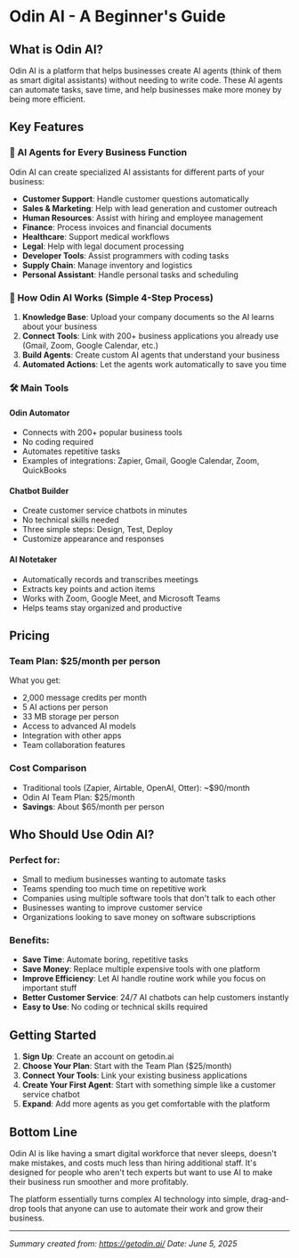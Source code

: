 # Odin AI - A Beginner's Guide

## What is Odin AI?

Odin AI is a platform that helps businesses create AI agents (think of them as smart digital assistants) without needing to write code. These AI agents can automate tasks, save time, and help businesses make more money by being more efficient.

## Key Features

### 🤖 AI Agents for Every Business Function
Odin AI can create specialized AI assistants for different parts of your business:
- **Customer Support**: Handle customer questions automatically
- **Sales & Marketing**: Help with lead generation and customer outreach
- **Human Resources**: Assist with hiring and employee management
- **Finance**: Process invoices and financial documents
- **Healthcare**: Support medical workflows
- **Legal**: Help with legal document processing
- **Developer Tools**: Assist programmers with coding tasks
- **Supply Chain**: Manage inventory and logistics
- **Personal Assistant**: Handle personal tasks and scheduling

### 🔧 How Odin AI Works (Simple 4-Step Process)

1. **Knowledge Base**: Upload your company documents so the AI learns about your business
2. **Connect Tools**: Link with 200+ business applications you already use (Gmail, Zoom, Google Calendar, etc.)
3. **Build Agents**: Create custom AI agents that understand your business
4. **Automated Actions**: Let the agents work automatically to save you time

### 🛠️ Main Tools

#### Odin Automator
- Connects with 200+ popular business tools
- No coding required
- Automates repetitive tasks
- Examples of integrations: Zapier, Gmail, Google Calendar, Zoom, QuickBooks

#### Chatbot Builder
- Create customer service chatbots in minutes
- No technical skills needed
- Three simple steps: Design, Test, Deploy
- Customize appearance and responses

#### AI Notetaker
- Automatically records and transcribes meetings
- Extracts key points and action items
- Works with Zoom, Google Meet, and Microsoft Teams
- Helps teams stay organized and productive

## Pricing

### Team Plan: $25/month per person
What you get:
- 2,000 message credits per month
- 5 AI actions per person
- 33 MB storage per person
- Access to advanced AI models
- Integration with other apps
- Team collaboration features

### Cost Comparison
- Traditional tools (Zapier, Airtable, OpenAI, Otter): ~$90/month
- Odin AI Team Plan: $25/month
- **Savings**: About $65/month per person

## Who Should Use Odin AI?

### Perfect for:
- Small to medium businesses wanting to automate tasks
- Teams spending too much time on repetitive work
- Companies using multiple software tools that don't talk to each other
- Businesses wanting to improve customer service
- Organizations looking to save money on software subscriptions

### Benefits:
- **Save Time**: Automate boring, repetitive tasks
- **Save Money**: Replace multiple expensive tools with one platform
- **Improve Efficiency**: Let AI handle routine work while you focus on important stuff
- **Better Customer Service**: 24/7 AI chatbots can help customers instantly
- **Easy to Use**: No coding or technical skills required

## Getting Started

1. **Sign Up**: Create an account on getodin.ai
2. **Choose Your Plan**: Start with the Team Plan ($25/month)
3. **Connect Your Tools**: Link your existing business applications
4. **Create Your First Agent**: Start with something simple like a customer service chatbot
5. **Expand**: Add more agents as you get comfortable with the platform

## Bottom Line

Odin AI is like having a smart digital workforce that never sleeps, doesn't make mistakes, and costs much less than hiring additional staff. It's designed for people who aren't tech experts but want to use AI to make their business run smoother and more profitably.

The platform essentially turns complex AI technology into simple, drag-and-drop tools that anyone can use to automate their work and grow their business.

---

*Summary created from: https://getodin.ai/*
*Date: June 5, 2025*
